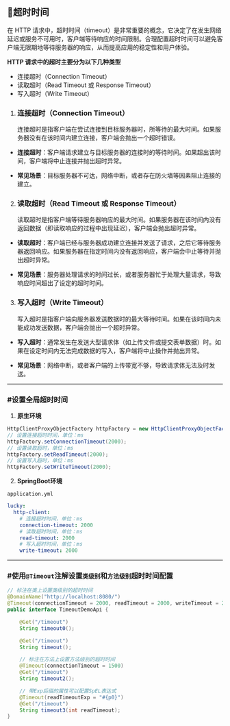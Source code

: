 ## 🐣超时时间

在 HTTP 请求中，超时时间（timeout）是非常重要的概念，它决定了在发生网络延迟或服务不可用时，客户端等待响应的时间限制。合理配置超时时间可以避免客户端无限期地等待服务器的响应，从而提高应用的稳定性和用户体验。

**HTTP 请求中的超时主要分为以下几种类型**

- 连接超时（Connection Timeout） 
- 读取超时（Read Timeout 或 Response Timeout）
- 写入超时（Write Timeout）

1. ### 连接超时（Connection Timeout）
   连接超时是指客户端在尝试连接到目标服务器时，所等待的最大时间。如果服务器没有在该时间内建立连接，客户端会抛出一个超时错误。

- **连接超时**：客户端请求建立与目标服务器的连接时的等待时间。如果超出该时间，客户端将中止连接并抛出超时异常。

- **常见场景**：目标服务器不可达，网络中断，或者存在防火墙等因素阻止连接的建立。

2.  ### 读取超时（Read Timeout 或 Response Timeout）
    读取超时是指客户端等待服务器响应的最大时间。如果服务器在该时间内没有返回数据（即读取响应的过程中出现延迟），客户端会抛出超时异常。

- **读取超时**：客户端已经与服务器成功建立连接并发送了请求，之后它等待服务器返回响应。如果服务器在指定时间内没有返回响应，客户端会中止等待并抛出超时异常。

- **常见场景**：服务器处理请求的时间过长，或者服务器忙于处理大量请求，导致响应时间超出了设定的超时时间。

3. ### 写入超时（Write Timeout）
    写入超时是指客户端向服务器发送数据时的最大等待时间。如果在该时间内未能成功发送数据，客户端会抛出一个超时异常。

- **写入超时**：通常发生在发送大型请求体（如上传文件或提交表单数据）时。如果在设定时间内无法完成数据的写入，客户端将中止操作并抛出异常。

- **常见场景**：网络中断，或者客户端的上传带宽不够，导致请求体无法及时发送。

---

### #设置全局超时时间
1. **原生环境**

```java
HttpClientProxyObjectFactory httpFactory = new HttpClientProxyObjectFactory();
// 设置连接超时时间，单位：ms
httpFactory.setConnectionTimeout(2000);
// 设置读取超时，单位：ms
httpFactory.setReadTimeout(2000);
// 设置写入超时，单位：ms
httpFactory.setWriteTimeout(2000);
```

2. **SpringBoot环境**

`application.yml`
```yaml
lucky:
  http-client:
    # 连接超时时间，单位：ms
    connection-timeout: 2000
    # 读取超时时间，单位：ms
    read-timeout: 2000
    # 写入超时时间，单位：ms
    write-timeout: 2000
```

---
### #使用`@Timeout`注解设置`类级别`和`方法级别`超时时间配置

```java
// 标注在类上设置类级别的超时时间
@DomainName("http://localhost:8080/")
@Timeout(connectionTimeout = 2000, readTimeout = 2000, writeTimeout = 2000)
public interface TimeoutDemoApi {

    @Get("/timeout")
    String timeout0();

    @Get("/timeout")
    String timeout();

    // 标注在方法上设置方法级别的超时时间
    @Timeout(connectionTimeout = 1500)
    @Get("/timeout")
    String timeout2();

    // 带Exp后缀的属性可以配置SpEL表达式
    @Timeout(readTimeoutExp = "#{p0}")
    @Get("/timeout")
    String timeout3(int readTimeout);
}
```

